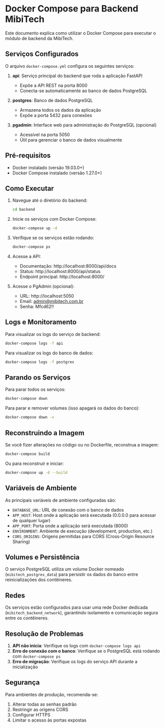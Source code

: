 # Docker Compose para Backend MibiTech

Este documento explica como utilizar o Docker Compose para executar o módulo de backend da MibiTech.

## Serviços Configurados

O arquivo `docker-compose.yml` configura os seguintes serviços:

1. **api**: Serviço principal do backend que roda a aplicação FastAPI
   - Expõe a API REST na porta 8000
   - Conecta-se automaticamente ao banco de dados PostgreSQL

2. **postgres**: Banco de dados PostgreSQL
   - Armazena todos os dados da aplicação
   - Expõe a porta 5432 para conexões

3. **pgadmin**: Interface web para administração do PostgreSQL (opcional)
   - Acessível na porta 5050
   - Útil para gerenciar o banco de dados visualmente

## Pré-requisitos

- Docker instalado (versão 19.03.0+)
- Docker Compose instalado (versão 1.27.0+)

## Como Executar

1. Navegue até o diretório do backend:
   ```bash
   cd backend
   ```

2. Inicie os serviços com Docker Compose:
   ```bash
   docker-compose up -d
   ```

3. Verifique se os serviços estão rodando:
   ```bash
   docker-compose ps
   ```

4. Acesse a API:
   - Documentação: http://localhost:8000/api/docs
   - Status: http://localhost:8000/api/status
   - Endpoint principal: http://localhost:8000/

5. Acesse o PgAdmin (opcional):
   - URL: http://localhost:5050
   - Email: admin@mibitech.com.br
   - Senha: Mfcd62!!

## Logs e Monitoramento

Para visualizar os logs do serviço de backend:
```bash
docker-compose logs -f api
```

Para visualizar os logs do banco de dados:
```bash
docker-compose logs -f postgres
```

## Parando os Serviços

Para parar todos os serviços:
```bash
docker-compose down
```

Para parar e remover volumes (isso apagará os dados do banco):
```bash
docker-compose down -v
```

## Reconstruindo a Imagem

Se você fizer alterações no código ou no Dockerfile, reconstrua a imagem:
```bash
docker-compose build
```

Ou para reconstruir e iniciar:
```bash
docker-compose up -d --build
```

## Variáveis de Ambiente

As principais variáveis de ambiente configuradas são:

- `DATABASE_URL`: URL de conexão com o banco de dados
- `APP_HOST`: Host onde a aplicação será executada (0.0.0.0 para acessar de qualquer lugar)
- `APP_PORT`: Porta onde a aplicação será executada (8000)
- `ENVIRONMENT`: Ambiente de execução (development, production, etc.)
- `CORS_ORIGINS`: Origens permitidas para CORS (Cross-Origin Resource Sharing)

## Volumes e Persistência

O serviço PostgreSQL utiliza um volume Docker nomeado (`mibitech_postgres_data`) para persistir os dados do banco entre reinicializações dos contêineres.

## Redes

Os serviços estão configurados para usar uma rede Docker dedicada (`mibitech_backend_network`), garantindo isolamento e comunicação segura entre os contêineres.

## Resolução de Problemas

1. **API não inicia**: Verifique os logs com `docker-compose logs api`
2. **Erro de conexão com o banco**: Verifique se o PostgreSQL está rodando com `docker-compose ps`
3. **Erro de migração**: Verifique os logs do serviço API durante a inicialização

## Segurança

Para ambientes de produção, recomenda-se:

1. Alterar todas as senhas padrão
2. Restringir as origens CORS
3. Configurar HTTPS
4. Limitar o acesso às portas expostas